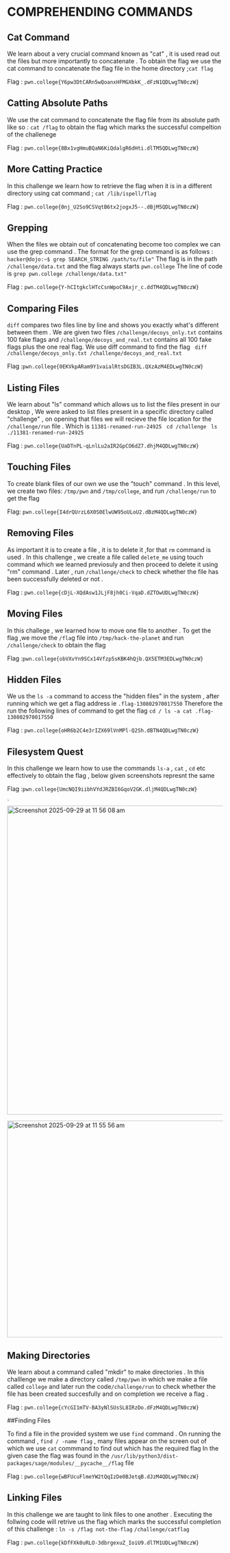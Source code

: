 # COMPREHENDING COMMANDS

##  Cat Command

We learn about a very crucial command known as "cat" , it is used read out the files but more importantly  to concatenate . To obtain the flag we use the cat command to
concatenate the flag file in the home directory ;`cat flag` 

Flag : `pwn.college{Y6pw3DtCARn5wQoanxHFMGXbkK_.dFzN1QDLwgTN0czW}`


## Catting Absolute Paths

We use the cat command to concatenate the flag file from its absolute path like so : `cat /flag` to obtain the flag which marks the successful compeltion of the challenege 

Flag : `pwn.college{8Bx1vgHmuBQaN6KiQdalgR6dHti.dlTM5QDLwgTN0czW}`


## More Catting Practice

In this challenge we learn how to retrieve the flag when it is in a different directory using cat command ; `cat /lib/ispell/flag`

Flag : `pwn.college{0nj_U2So9CSVqtB6tx2jogxJ5--.dBjM5QDLwgTN0czW}`


## Grepping

When the files we obtain out of concatenating become too complex we can use the grep command . 
The format for the grep command is as follows : `hacker@dojo:~$ grep SEARCH_STRING /path/to/file"`
The flag is in the path  `/challenge/data.txt` and the flag always starts `pwn.college` 
The line of code is `grep pwn.college /challenge/data.txt"`

Flag : `pwn.college{Y-hCItgkclHTcCsnWpoC9Axjr_c.ddTM4QDLwgTN0czW}`


## Comparing Files 

`diff` compares two files line by line and shows you exactly what's different between them . 
We are given two files `/challenge/decoys_only.txt` contains 100 fake flags and `/challenge/decoys_and_real.txt` contains all 100 fake flags plus the one real flag. 
We use diff command to find the flag ` diff /challenge/decoys_only.txt /challenge/decoys_and_real.txt`

Flag :`pwn.college{0EKVkpARam9Y1vaialRtsDGIB3L.QXzAzM4EDLwgTN0czW}`

## Listing Files

We learn about "ls" command which allows us to list the files present in our desktop , We were asked to list files present in a specific directory called "challenge" ,
on opening that files we will recieve the file location for the `/challenge/run` file . Which is `11381-renamed-run-24925`
` cd /challenge`
` ls`
`./11381-renamed-run-24925`

Flag : `pwn.college{UaDTnPL-qLnlLu2aIR2GpCO6dZ7.dhjM4QDLwgTN0czW}`

## Touching Files

To create blank files of our own we use the "touch" command .  In this level, we create two files: `/tmp/pwn` and `/tmp/college`, and run `/challenge/run` to get the flag 

Flag: `pwn.college{I4drQUrzL6X0S0ElwUW95oULoU2.dBzM4QDLwgTN0czW}`

## Removing Files

As important it is to create a file , it is to delete it ,for that `rm` command is used . In this challenge , we create a file called
`delete_me` using touch command which we learned previosuly and then proceed to delete it using "rm" command . Later , run `/challenge/check`
to check whether the file has been successfully deleted or not . 

Flag : `pwn.college{cDjL-XQdAsw1JLjF8jh0Ci-VqaD.dZTOwUDLwgTN0czW}`

## Moving Files 

In this challege , we learned how to move one file to another . To get the flag ,we move the `/fla`g file into `/tmp/hack-the-planet` and run `/challenge/check` to obtain the flag

Flag :`pwn.college{obVXvYn9SCx14Vfzp5sKBK4hQjb.QX5ETM3EDLwgTN0czW}`

## Hidden Files

We us the `ls -a` command to access the "hidden files" in the system , after running which we get a flag address ie `.flag-130802970017550`
Therefore the run the following lines of command to get the flag 
`cd /
ls -a
cat .flag-130802970017550`

Flag : `pwn.college{oHR6b2C4e3rIZX69lVnMPl-Q2Sh.dBTN4QDLwgTN0czW}`

## Filesystem Quest

In this challenge we learn how to use the commands `ls-a` , `cat` , `cd` etc effectively to obtain the flag , below given screenshots represnt the same 

Flag :`pwn.college{UmcNQI9iibhVYdJRZBI6GqoV2GK.dljM4QDLwgTN0czW}`


`<img width="1317" height="720" alt="Screenshot 2025-09-29 at 11 56 08 am" src="https://github.com/user-attachments/assets/329874fd-bdf0-4440-ac1c-696b9db2b10b" />

<img width="951" height="505" alt="Screenshot 2025-09-29 at 11 55 56 am" src="https://github.com/user-attachments/assets/f027a6d3-92d8-4ab2-bdea-9e54efbeb699" />

##  Making Directories

We learn about a command called "mkdir" to make directories . In this challlenge we make a directory called `/tmp/pwn` in which we make a file called `college` and later run the code`/challenge/run` to check whether the file has been created succesfully and on completion we receive a flag .

Flag : `pwn.college{cYcGI1mTV-BA3yNlSUsSL8IRzDo.dFzM4QDLwgTN0czW}`

##Finding Files 

To find a file in the provided system we use `find` command . On running the command , `find / -name flag` , many files appear on the 
screen out of which we use `cat` commmand to find out which has the required flag 
In the given case the flag was found in the `/usr/lib/python3/dist-packages/sage/modules/__pycache__/flag` file 

Flag : `pwn.college{wBFUcuFlmeYW2tQqIzDe0BJetqB.dJzM4QDLwgTN0czW}`

## Linking Files

In this challenge we are taught to link files to one another . Executing the follwing code will retrive us the flag which marks the successful completion of this challenge : 
`ln -s /flag not-the-flag`
`/challenge/catflag`

Flag : `pwn.college{kDfFXk0uRLO-3dbrgexuZ_IoiU9.dlTM1UDLwgTN0czW}`






